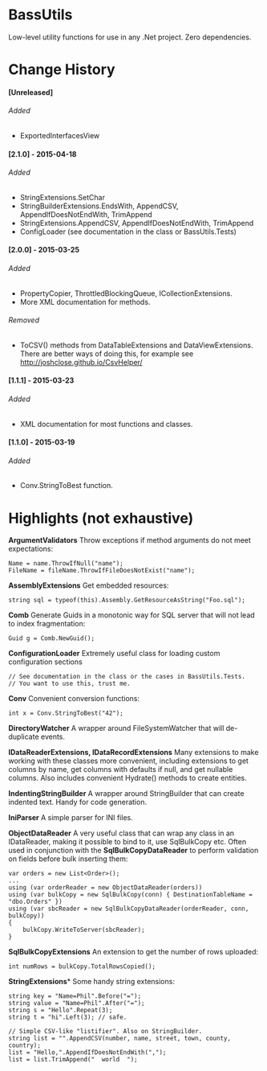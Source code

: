 # BassUtils
Low-level utility functions for use in any .Net project. Zero dependencies.


# Change History

#### [Unreleased]
###### Added
- ExportedInterfacesView

#### [2.1.0] - 2015-04-18
###### Added
- StringExtensions.SetChar
- StringBuilderExtensions.EndsWith, AppendCSV, AppendIfDoesNotEndWith, TrimAppend
- StringExtensions.AppendCSV, AppendIfDoesNotEndWith, TrimAppend
- ConfigLoader (see documentation in the class or BassUtils.Tests)

#### [2.0.0] - 2015-03-25
###### Added
- PropertyCopier, ThrottledBlockingQueue, ICollectionExtensions.
- More XML documentation for methods.

###### Removed
- ToCSV() methods from DataTableExtensions and DataViewExtensions. There are better ways
of doing this, for example see http://joshclose.github.io/CsvHelper/

#### [1.1.1] - 2015-03-23
###### Added
- XML documentation for most functions and classes.

#### [1.1.0] - 2015-03-19
###### Added
- Conv.StringToBest function.



# Highlights (not exhaustive)
**ArgumentValidators** Throw exceptions if method arguments do not meet expectations:

```
Name = name.ThrowIfNull("name");
FileName = fileName.ThrowIfFileDoesNotExist("name");
```

**AssemblyExtensions** Get embedded resources:
```
string sql = typeof(this).Assembly.GetResourceAsString("Foo.sql");
```

**Comb** Generate Guids in a monotonic way for SQL server that will not lead to
index fragmentation:
```
Guid g = Comb.NewGuid();
```

**ConfigurationLoader** Extremely useful class for loading custom configuration sections
```
// See documentation in the class or the cases in BassUtils.Tests.
// You want to use this, trust me.
```

**Conv** Convenient conversion functions:
```
int x = Conv.StringToBest("42");
```

**DirectoryWatcher** A wrapper around FileSystemWatcher that will de-duplicate
events.

**IDataReaderExtensions, IDataRecordExtensions** Many extensions to make working
with these classes more convenient, including extensions to get columns by name,
get columns with defaults if null, and get nullable columns. Also includes
convenient Hydrate() methods to create entities.

**IndentingStringBuilder** A wrapper around StringBuilder that can create
indented text. Handy for code generation.

**IniParser** A simple parser for INI files.

**ObjectDataReader** A very useful class that can wrap any class in an IDataReader,
making it possible to bind to it, use SqlBulkCopy etc. Often used in conjunction
with the **SqlBulkCopyDataReader** to perform validation on fields before bulk
inserting them:
```
var orders = new List<Order>();
...
using (var orderReader = new ObjectDataReader(orders))
using (var bulkCopy = new SqlBulkCopy(conn) { DestinationTableName = "dbo.Orders" })
using (var sbcReader = new SqlBulkCopyDataReader(orderReader, conn, bulkCopy))
{
    bulkCopy.WriteToServer(sbcReader);
}
```

**SqlBulkCopyExtensions** An extension to get the number of rows uploaded:
```
int numRows = bulkCopy.TotalRowsCopied();
```

**StringExtensions*** Some handy string extensions:
```
string key = "Name=Phil".Before("=");
string value = "Name=Phil".After("=");
string s = "Hello".Repeat(3);
string t = "hi".Left(3); // safe.

// Simple CSV-like "listifier". Also on StringBuilder.
string list = "".AppendCSV(number, name, street, town, county, country);
list = "Hello,".AppendIfDoesNotEndWith(",");
list = list.TrimAppend("  world  ");
```
 